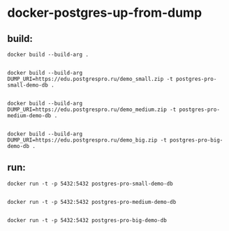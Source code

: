 # docker-postgres-up-from-dump

## build:

    docker build --build-arg .


    docker build --build-arg DUMP_URI=https://edu.postgrespro.ru/demo_small.zip -t postgres-pro-small-demo-db .


    docker build --build-arg DUMP_URI=https://edu.postgrespro.ru/demo_medium.zip -t postgres-pro-medium-demo-db .


    docker build --build-arg DUMP_URI=https://edu.postgrespro.ru/demo_big.zip -t postgres-pro-big-demo-db .


## run:

    docker run -t -p 5432:5432 postgres-pro-small-demo-db


    docker run -t -p 5432:5432 postgres-pro-medium-demo-db


    docker run -t -p 5432:5432 postgres-pro-big-demo-db


